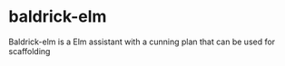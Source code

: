 # baldrick-elm
Baldrick-elm is a Elm assistant with a cunning plan that can be used for scaffolding
